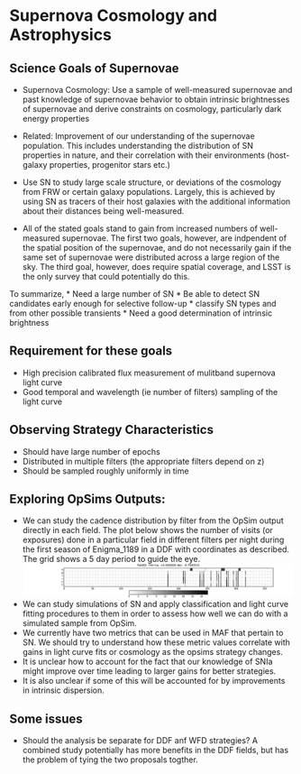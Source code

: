 # Supernova Cosmology and Astrophysics

## Science Goals of Supernovae

* Supernova Cosmology: Use a sample of well-measured supernovae and past knowledge of supernovae behavior to obtain intrinsic brightnesses of supernovae and derive constraints on cosmology, particularly dark energy properties
* Related: Improvement of our understanding of the supernovae population. This 
includes understanding the distribution of SN properties in nature, and their correlation with their environments (host-galaxy properties, progenitor stars 
etc.)
* Use SN to study large scale structure, or deviations of the cosmology from 
FRW or certain galaxy populations. Largely, this is achieved by using SN as tracers of their host galaxies with the additional information about their distances being  well-measured.


* All of the stated goals stand to gain from increased numbers of well-measured supernovae. The first two goals, however, are indpendent of the spatial position of the supernovae, and do not necessarily gain if the same set of supernovae were distributed across a large region of the sky. The third goal, however, does require spatial coverage, and LSST is the only survey that could potentially do this.

To summarize, 
        * Need a large number of SN
        * Be able to detect SN candidates early enough for selective follow-up
        * classify SN types and from other possible transients 
        * Need a good determination of intrinsic brightness


## Requirement for these goals

* High precision calibrated flux measurement of mulitband supernova light curve
* Good temporal and wavelength (ie number of filters) sampling of the light curve
 
## Observing Strategy Characteristics

* Should have large number of epochs
* Distributed in multiple filters (the appropriate filters depend on z)
* Should be sampled roughly uniformly in time
        
## Exploring OpSims Outputs:

* We can study the cadence distribution by filter from the OpSim output directly in each field. The plot below shows the number of visits (or exposures) done in a particular field in different filters per night during the first season of Enigma_1189 in a DDF with coordinates as described. The grid shows a 5 day period to guide the eye. 
![cadence in a season of Enigma 1189 in a field](images/cadence.png)
* We can study simulations of SN and apply classification and light curve fitting procedures to them in order to assess how well we can do with a simulated sample from OpSim. 
* We currently have two metrics that can be used in MAF that pertain to SN. We should try to understand how these metric values correlate with gains in light curve fits or cosmology as the opsims strategy changes.
* It is unclear how to account for the fact that our knowledge of SNIa might improve over time leading to larger gains for better strategies. 
* It is also unclear if some of this will be accounted for by improvements in intrinsic dispersion.


## Some issues

* Should the analysis be separate for DDF anf WFD strategies? A combined study potentially has more benefits in the DDF fields, but has the problem of tying the two proposals togther.

